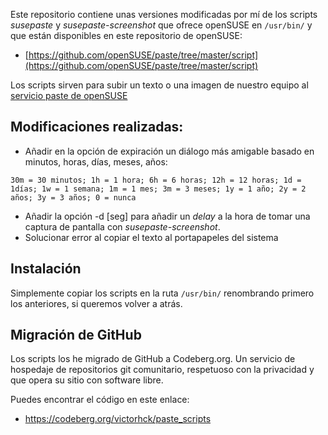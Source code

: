 Este repositorio contiene unas versiones modificadas por mí de los scripts _susepaste_ y _susepaste-screenshot_ que ofrece openSUSE en `/usr/bin/` y que están disponibles en este repositorio de openSUSE:
* [https://github.com/openSUSE/paste/tree/master/script](https://github.com/openSUSE/paste/tree/master/script)

Los scripts sirven para subir un texto o una imagen de nuestro equipo al [servicio paste de openSUSE](https://susepaste.org)

## Modificaciones realizadas:
* Añadir en la opción de expiración un diálogo más amigable basado en minutos, horas, días, meses, años:

`30m = 30 minutos; 1h = 1 hora; 6h = 6 horas; 12h = 12 horas; 1d = 1días; 1w = 1 semana; 1m = 1 mes; 3m = 3 meses; 1y = 1 año; 2y = 2 años; 3y = 3 años; 0 = nunca`
* Añadir la opción -d [seg] para añadir un _delay_ a la hora de tomar una captura de pantalla con _susepaste-screenshot_.
* Solucionar error al copiar el texto al portapapeles del sistema

## Instalación

Simplemente copiar los scripts en la ruta `/usr/bin/` renombrando primero los anteriores, si queremos volver a atrás.

## Migración de GitHub

Los scripts los he migrado de GitHub a Codeberg.org. Un servicio de hospedaje de repositorios git comunitario, respetuoso con la privacidad y que opera su sitio con software libre.

Puedes encontrar el código en este enlace:

* https://codeberg.org/victorhck/paste_scripts
